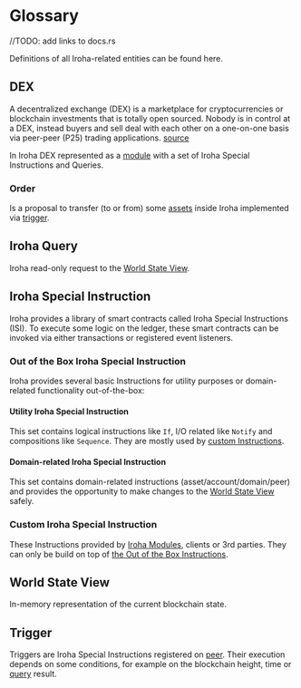 # Glossary

//TODO: add links to docs.rs

Definitions of all Iroha-related entities can be found here.

## DEX

A decentralized exchange (DEX) is a marketplace for cryptocurrencies or blockchain investments
that is totally open sourced. Nobody is in control at a DEX, instead buyers and sell deal with
each other on a one-on-one basis via peer-peer (P25) trading applications. [source](http://cryptoincome.io/dex-decentralized-exchange/)

In Iroha DEX represented as a [module](#iroha_module) with a set of Iroha Special Instructions and Queries.

### Order

Is a proposal to transfer (to or from) some [assets](#asset) inside Iroha implemented via [trigger](#trigger).

## Iroha Query

Iroha read-only request to the [World State View](#world-state-view).

## Iroha Special Instruction

Iroha provides a library of smart contracts called Iroha Special Instructions (ISI).
To execute some logic on the ledger, these smart contracts can be invoked via either transactions or registered event listeners.

### Out of the Box Iroha Special Instruction

Iroha provides several basic Instructions for utility purposes or domain-related functionality out-of-the-box:

#### Utility Iroha Special Instruction

This set contains logical instructions like `If`, I/O related like `Notify` and compositions like `Sequence`.
They are mostly used by [custom Instructions](#custom-iroha-special-instruction).

#### Domain-related Iroha Special Instruction

This set contains domain-related instructions (asset/account/domain/peer) and provides the opportunity to make changes to the [World State View](#world-state-view) safely.

### Custom Iroha Special Instruction

These Instructions provided by [Iroha Modules](#todo), clients or 3rd parties.
They can  only be build on top of [the Out of the Box Instructions](#out-of-the-box-iroha-special-instruction).

## World State View

In-memory representation of the current blockchain state.

## Trigger

Triggers are Iroha Special Instructions registered on [peer](#peer). Their execution depends on some conditions,
for example on the blockchain height, time or [query](#iroha-query) result.
